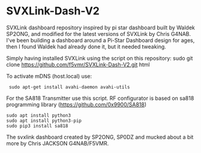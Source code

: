 # SVXLink-Dash-V2
SVXLink dashboard repository inspired by pi star dashboard built by Waldek SP2ONG, and modified for the latest versions of SVXLink
by Chris G4NAB. I've been building a dashboard around a Pi-Star Dashboard design for ages, then I found Waldek had already done it, but it needed tweaking.

Simply having installed SVXLink using the script on this repository: 
sudo git clone https://github.com/f5vmr/SVXLink-Dash-V2.git html 

To activate mDNS (host.local) use:
```
 sudo apt-get install avahi-daemon avahi-utils
```
For the SA818 Transmitter use this script.
RF configurator is based on sa818 programming library (https://github.com/0x9900/SA818)
```
sudo apt install python3
sudo apt install python3-pip
sudo pip3 install sa818
```

 

The svxlink dashboard created by SP2ONG, SP0DZ and mucked about a bit more by Chris JACKSON G4NAB/F5VMR.
